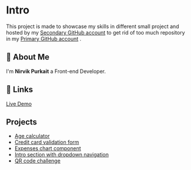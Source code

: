 
# Intro

This project is made to showcase my skills in different small project
and hosted by my [Secondary GitHub account](https://github.com/nirvik-purkait)
to get rid of too much repository in my 
[Primary GitHub account](https://github.com/nirvikpurkait) .

## 🚀 About Me
I'm **Nirvik Purkait** a Front-end Developer.

## 🔗 Links

[Live Demo](https://nirvikpurkait.github.io/small-projects/)


## Projects

- [Age calculator](https://nirvik-purkait.github.io/age-calculator/)
- [Credit card validation form](https://nirvik-purkait.github.io/credit-card-validation-form/)
- [Expenses chart component](https://nirvik-purkait.github.io/expenses-chart-component/)
- [Intro section with dropdown navigation](https://nirvik-purkait.github.io/intro-section-with-dropdown-navigation/)
- [QR code challenge](https://nirvik-purkait.github.io/QR-code-challenge/)